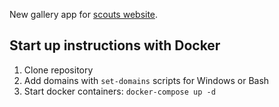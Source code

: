 New gallery app for [scouts website](https://112pramen.org).

## Start up instructions with Docker

1. Clone repository
2. Add domains with `set-domains` scripts for Windows or Bash
3. Start docker containers: `docker-compose up -d`

